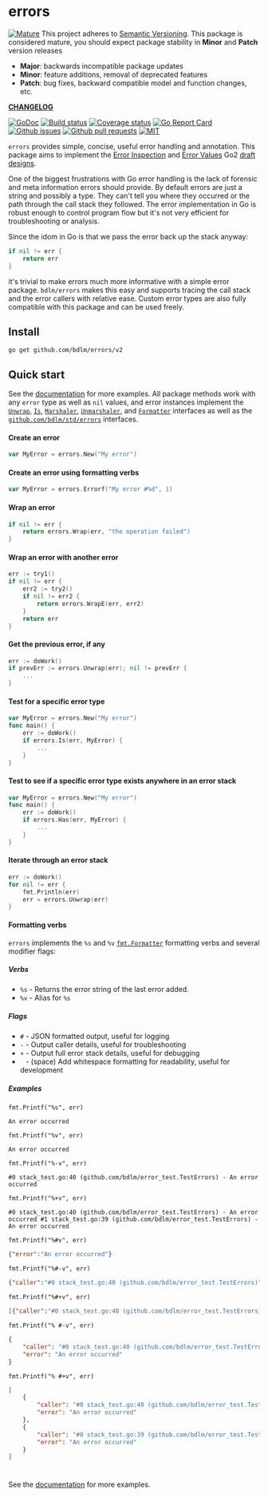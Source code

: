 # errors

<a href="https://github.com/mkenney/software-guides/blob/master/STABILITY-BADGES.md#mature"><img src="https://img.shields.io/badge/stability-mature-008000.svg" alt="Mature"></a> This project adheres to [Semantic Versioning](https://semver.org/spec/v2.0.0.html). This package is considered mature, you should expect package stability in <strong>Minor</strong> and <strong>Patch</strong> version releases

- **Major**: backwards incompatible package updates
- **Minor**: feature additions, removal of deprecated features
- **Patch**: bug fixes, backward compatible model and function changes, etc.

**[CHANGELOG](CHANGELOG.md)**<br>

<a href="https://pkg.go.dev/github.com/bdlm/errors#pkg-examples"><img src="https://godoc.org/github.com/bdlm/errors?status.svg" alt="GoDoc"></a>
<a href="https://travis-ci.org/bdlm/errors"><img src="https://travis-ci.org/bdlm/errors.svg?branch=master" alt="Build status"></a>
<a href="https://codecov.io/gh/bdlm/errors"><img src="https://img.shields.io/codecov/c/github/bdlm/errors/master.svg" alt="Coverage status"></a>
<a href="https://goreportcard.com/report/github.com/bdlm/errors"><img src="https://goreportcard.com/badge/github.com/bdlm/errors" alt="Go Report Card"></a>
<a href="https://github.com/bdlm/errors/issues"><img src="https://img.shields.io/github/issues-raw/bdlm/errors.svg" alt="Github issues"></a>
<a href="https://github.com/bdlm/errors/pulls"><img src="https://img.shields.io/github/issues-pr/bdlm/errors.svg" alt="Github pull requests"></a>
<a href="https://github.com/bdlm/errors/blob/master/LICENSE"><img src="https://img.shields.io/github/license/bdlm/errors.svg" alt="MIT"></a>

`errors` provides simple, concise, useful error handling and annotation. This package aims to implement the [Error Inspection](https://go.googlesource.com/proposal/+/master/design/go2draft-error-inspection.md) and [Error Values](https://go.googlesource.com/proposal/+/master/design/go2draft-error-values-overview.md) Go2 [draft designs](https://go.googlesource.com/proposal/+/master/design/go2draft.md).

One of the biggest frustrations with Go error handling is the lack of forensic and meta information errors should provide. By default errors are just a string and possibly a type. They can't tell you where they occurred or the path through the call stack they followed. The error implementation in Go is robust enough to control program flow but it's not very efficient for troubleshooting or analysis.

Since the idom in Go is that we pass the error back up the stack anyway:
```go
if nil != err {
	return err
}
```
it's trivial to make errors much more informative with a simple error package. `bdlm/errors` makes this easy and supports tracing the call stack and the error callers with relative ease. Custom error types are also fully compatible with this package and can be used freely.

## Install

```
go get github.com/bdlm/errors/v2
```

## Quick start

See the [documentation](https://pkg.go.dev/github.com/bdlm/errors#pkg-examples) for more examples. All package methods work with any `error` type as well as `nil` values, and error instances implement the [`Unwrap`](https://go.googlesource.com/proposal/+/master/design/go2draft-error-inspection.md), [`Is`](https://go.googlesource.com/proposal/+/master/design/go2draft-error-inspection.md), [`Marshaler`](https://golang.org/pkg/encoding/json/#Marshaler), [`Unmarshaler`](https://golang.org/pkg/encoding/json/#Unmarshaler), and [`Formatter`](https://golang.org/pkg/fmt/#Formatter) interfaces as well as the [`github.com/bdlm/std/errors`](https://github.com/bdlm/std/tree/master/errors) interfaces.

#### Create an error
```go
var MyError = errors.New("My error")
```

#### Create an error using formatting verbs
```go
var MyError = errors.Errorf("My error #%d", 1)
```

#### Wrap an error
```go
if nil != err {
	return errors.Wrap(err, "the operation failed")
}
```

#### Wrap an error with another error
```go
err := try1()
if nil != err {
	err2 := try2()
	if nil != err2 {
		return errors.WrapE(err, err2)
	}
	return err
}
```

#### Get the previous error, if any
```go
err := doWork()
if prevErr := errors.Unwrap(err); nil != prevErr {
	...
}
```

#### Test for a specific error type
```go
var MyError = errors.New("My error")
func main() {
	err := doWork()
	if errors.Is(err, MyError) {
		...
	}
}
```

#### Test to see if a specific error type exists anywhere in an error stack
```go
var MyError = errors.New("My error")
func main() {
	err := doWork()
	if errors.Has(err, MyError) {
		...
	}
}
```

#### Iterate through an error stack
```go
err := doWork()
for nil != err {
	fmt.Println(err)
	err = errors.Unwrap(err)
}
```

#### Formatting verbs
`errors` implements the `%s` and `%v` [`fmt.Formatter`](https://golang.org/pkg/fmt/#hdr-Printing) formatting verbs and several modifier flags:

##### Verbs
* `%s` - Returns the error string of the last error added.
* `%v` - Alias for `%s`

##### Flags
* `#` - JSON formatted output, useful for logging
* `-` - Output caller details, useful for troubleshooting
* `+` - Output full error stack details, useful for debugging
* ` ` - (space) Add whitespace formatting for readability, useful for development

##### Examples
`fmt.Printf("%s", err)`
```
An error occurred
```
`fmt.Printf("%v", err)`
```
An error occurred
```
`fmt.Printf("%-v", err)`
```
#0 stack_test.go:40 (github.com/bdlm/error_test.TestErrors) - An error occurred
```
`fmt.Printf("%+v", err)`
```
#0 stack_test.go:40 (github.com/bdlm/error_test.TestErrors) - An error occurred #1 stack_test.go:39 (github.com/bdlm/error_test.TestErrors) - An error occurred
```
`fmt.Printf("%#v", err)`
```json
{"error":"An error occurred"}
```
`fmt.Printf("%#-v", err)`
```json
{"caller":"#0 stack_test.go:40 (github.com/bdlm/error_test.TestErrors)","error":"An error occurred"}
```
`fmt.Printf("%#+v", err)`
```json
[{"caller":"#0 stack_test.go:40 (github.com/bdlm/error_test.TestErrors)","error":"An error occurred"},{"caller":"#0 stack_test.go:39 (github.com/bdlm/error_test.TestErrors)","error":"An error occurred"}]
```
`fmt.Printf("% #-v", err)`
```json
{
    "caller": "#0 stack_test.go:40 (github.com/bdlm/error_test.TestErrors)",
    "error": "An error occurred"
}
```
`fmt.Printf("% #+v", err)`
```json
[
    {
        "caller": "#0 stack_test.go:40 (github.com/bdlm/error_test.TestErrors)",
        "error": "An error occurred"
    },
    {
        "caller": "#0 stack_test.go:39 (github.com/bdlm/error_test.TestErrors)",
        "error": "An error occurred"
    }
]
```

#

See the [documentation](https://godoc.org/github.com/bdlm/errors#pkg-examples) for more examples.

